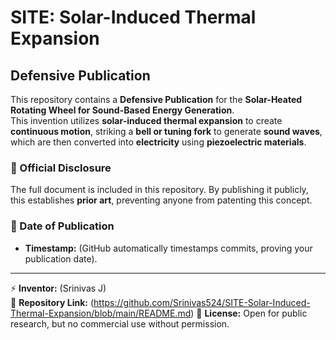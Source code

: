 # SITE: Solar-Induced Thermal Expansion

## Defensive Publication  
This repository contains a **Defensive Publication** for the **Solar-Heated Rotating Wheel for Sound-Based Energy Generation**.  
This invention utilizes **solar-induced thermal expansion** to create **continuous motion**, striking a **bell or tuning fork** to generate **sound waves**, which are then converted into **electricity** using **piezoelectric materials**.  

### 📜 Official Disclosure  
The full document is included in this repository. By publishing it publicly, this establishes **prior art**, preventing anyone from patenting this concept.  

### 📅 Date of Publication  
- **Timestamp:** (GitHub automatically timestamps commits, proving your publication date).  

---
⚡ **Inventor:** (Srinivas J)  
🔗 **Repository Link:** (https://github.com/Srinivas524/SITE-Solar-Induced-Thermal-Expansion/blob/main/README.md) 
🔄 **License:** Open for public research, but no commercial use without permission.  
